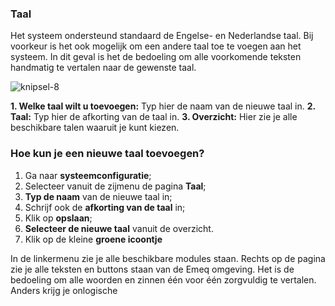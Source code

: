 ### Taal

Het systeem ondersteund standaard de Engelse- en Nederlandse taal. Bij voorkeur is het ook mogelijk om een andere taal toe te voegen aan het systeem. In dit geval is het de bedoeling om alle voorkomende teksten handmatig te vertalen naar de gewenste taal.

![knipsel-8](https://user-images.githubusercontent.com/95087870/147791245-06415360-5900-461e-9c9e-3e856e94ce52.PNG)

**1. Welke taal wilt u toevoegen:** Typ hier de naam van de nieuwe taal in.
**2. Taal:** Typ hier de afkorting van de taal in.
**3. Overzicht:** Hier zie je alle beschikbare talen waaruit je kunt kiezen.

### Hoe kun je een nieuwe taal toevoegen?

1. Ga naar **systeemconfiguratie**;
2. Selecteer vanuit de zijmenu de pagina **Taal**;
3. **Typ de naam** van de nieuwe taal in;
4. Schrijf ook de **afkorting van de taal** in;
5. Klik op **opslaan**;
6. **Selecteer de nieuwe taal** vanuit de overzicht.
7. Klik op de kleine **groene icoontje**

In de linkermenu zie je alle beschikbare modules staan. Rechts op de pagina zie je alle teksten en buttons staan van de Emeq omgeving. Het is de bedoeling om alle woorden en zinnen één voor één zorgvuldig te vertalen. Anders krijg je onlogische 
